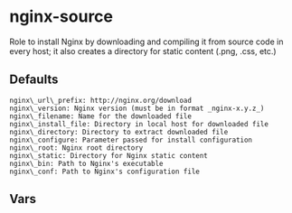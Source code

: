 # nginx-source

Role to install Nginx by downloading and compiling it from source code in every host; it also creates a directory for static content (.png, .css, etc.)

## Defaults

```nginx
nginx\_url\_prefix: http://nginx.org/download
nginx\_version: Nginx version (must be in format _nginx-x.y.z_)
nginx\_filename: Name for the downloaded file
nginx\_install_file: Directory in local host for downloaded file
nginx\_directory: Directory to extract downloaded file
nginx\_configure: Parameter passed for install configuration
nginx\_root: Nginx root directory
nginx\_static: Directory for Nginx static content
nginx\_bin: Path to Nginx's executable
nginx\_conf: Path to Nginx's configuration file
```

## Vars

```nginx
```
